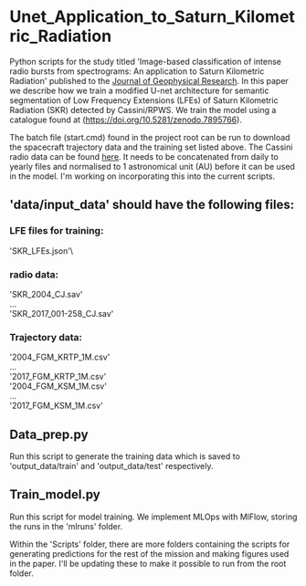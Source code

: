 # Unet_Application_to_Saturn_Kilometric_Radiation

Python scripts for the study titled 'Image-based classification of intense radio bursts from spectrograms: An application to Saturn Kilometric Radiation' published to the [Journal of Geophysical Research](https://agupubs.onlinelibrary.wiley.com/doi/10.1029/2023JA031926). In this paper we describe how we train a modified U-net architecture for semantic segmentation of Low Frequency Extensions (LFEs) of Saturn Kilometric Radiation (SKR) detected by Cassini/RPWS. We train the model using a catalogue found at (https://doi.org/10.5281/zenodo.7895766).

The batch file (start.cmd) found in the project root can be run to download the spacecraft trajectory data and the training set listed above. The Cassini radio data can be found [here](https://doi.org/10.25935/zkxb-6c84). It needs to be concatenated from daily to yearly files and normalised to 1 astronomical unit (AU) before it can be used in the model. I'm working on incorporating this into the current scripts.

## 'data/input_data' should have the following files:
### LFE files for training:
  'SKR_LFEs.json'\
  
### radio data:
  'SKR_2004_CJ.sav'\
  ...\
  'SKR_2017_001-258_CJ.sav'
  
### Trajectory data: 
  '2004_FGM_KRTP_1M.csv'\
  ...\
  '2017_FGM_KRTP_1M.csv'\
  '2004_FGM_KSM_1M.csv'\
  ...\
  '2017_FGM_KSM_1M.csv'

## Data_prep.py
Run this script to generate the training data which is saved to 'output_data/train' and 'output_data/test' respectively.

## Train_model.py
Run this script for model training. We implement MLOps with MlFlow, storing the runs in the 'mlruns' folder. 

Within the 'Scripts' folder, there are more folders containing the scripts for generating predictions for the rest of the mission and making figures used in the paper. I'll be updating these to make it possible to run from the root folder.
